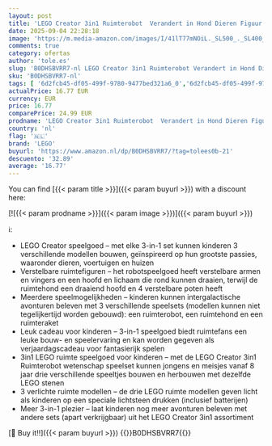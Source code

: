 ```yaml
---
layout: post
title: 'LEGO Creator 3in1 Ruimterobot  Verandert in Hond Dieren Figuur en Raket Model  Ruimte Bouwpakket Met Robot Speelgoed voor Kinderen  Rollenspel Cadeau voor Jongens en Meisjes vanaf 8 jaar 31164'
date: 2025-09-04 22:28:18
image: 'https://m.media-amazon.com/images/I/41lT77mNOiL._SL500_._SL400_.jpg'
comments: true
category: ofertas
author: 'tole.es'
slug: 'B0DHSBVRR7-nl LEGO Creator 3in1 Ruimterobot Verandert in Hond Dieren...'
sku: 'B0DHSBVRR7-nl'
tags: [ '6d2fcb45-df05-499f-9780-9477bed321a6_0','6d2fcb45-df05-499f-9780-9477bed321a6_501','Arborist Merchandising Root','Bouw- & constructiespeelgoed','Creatieve spellen','Educatief speelgoed','STEM','Self Service','Special Features Stores','Speelgoed & spellen','Speelgoedbouwsets','lego','🇳🇱', ]
actualPrice: 16.77 EUR
currency: EUR
price: 16.77
comparePrice: 24.99 EUR
prodname: 'LEGO Creator 3in1 Ruimterobot  Verandert in Hond Dieren Figuur en Raket Model  Ruimte Bouwpakket Met Robot Speelgoed voor Kinderen  Rollenspel Cadeau voor Jongens en Meisjes vanaf 8 jaar 31164'
country: 'nl'
flag: '🇳🇱'
brand: 'LEGO'
buyurl: 'https://www.amazon.nl/dp/B0DHSBVRR7/?tag=tolees0b-21'
descuento: '32.89'
average: '16.77'
---
```


You can find [{{< param title >}}]({{< param buyurl >}}) with a discount here:

[![{{< param prodname >}}]({{< param image >}})]({{< param buyurl >}})

ℹ️:

- LEGO Creator speelgoed – met elke 3-in-1 set kunnen kinderen 3 verschillende modellen bouwen, geïnspireerd op hun grootste passies, waaronder dieren, voertuigen en huizen
- Verstelbare ruimtefiguren – het robotspeelgoed heeft verstelbare armen en vingers en een hoofd en lichaam die rond kunnen draaien, terwijl de ruimtehond een draaiend hoofd en 4 verstelbare poten heeft
- Meerdere speelmogelijkheden – kinderen kunnen intergalactische avonturen beleven met 3 verschillende speelsets (modellen kunnen niet tegelijkertijd worden gebouwd): een ruimterobot, een ruimtehond en een ruimteraket
- Leuk cadeau voor kinderen – 3-in-1 speelgoed biedt ruimtefans een leuke bouw- en speelervaring en kan worden gegeven als verjaardagscadeau voor fantasierijk spelen
- 3in1 LEGO ruimte speelgoed voor kinderen – met de LEGO Creator 3in1 Ruimterobot wetenschap speelset kunnen jongens en meisjes vanaf 8 jaar drie verschillende speeltjes bouwen en herbouwen met dezelfde LEGO stenen
- 3 verlichte ruimte modellen – de drie LEGO ruimte modellen geven licht als kinderen op een speciale lichtsteen drukken (inclusief batterijen)
- Meer 3-in-1 plezier – laat kinderen nog meer avonturen beleven met andere sets (apart verkrijgbaar) uit het LEGO Creator 3in1 assortiment

[🛒 Buy it!!]({{< param buyurl >}})
{{<world>}}B0DHSBVRR7{{</world>}}
